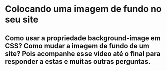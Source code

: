 # Colocando uma imagem de fundo no seu site

## Como usar a propriedade background-image em CSS? Como mudar a imagem de fundo de um site? Pois acompanhe esse vídeo até o final para responder a estas e muitas outras perguntas.